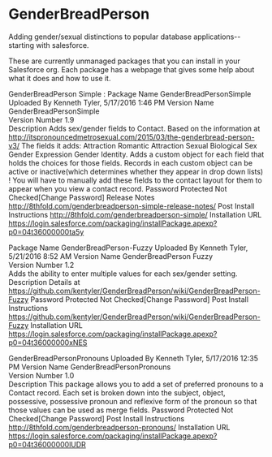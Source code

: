 # GenderBreadPerson
Adding gender/sexual distinctions to popular database applications--starting with salesforce.

These are currently unmanaged packages that you can install in your Salesforce org. Each package has a webpage that gives some help about what it does and how to use it.

GenderBreadPerson Simple : Package Name	GenderBreadPersonSimple	Uploaded By	Kenneth Tyler,   5/17/2016 1:46 PM
Version Name	GenderBreadPersonSimple	 	 
Version Number	1.9		
Description	Adds sex/gender fields to Contact. Based on the information at http://itspronouncedmetrosexual.com/2015/03/the-genderbread-person-v3/ The fields it adds: Attraction Romantic Attraction Sexual Biological Sex Gender Expression Gender Identity. Adds a custom object for each field that holds the choices for those fields. Records in each custom object can be active or inactive(which determines whether they appear in drop down lists) ! You will have to manually add these fields to the contact layout for them to appear when you view a contact record.	Password Protected	Not Checked[Change Password]
Release Notes	http://8thfold.com/genderbreadperson-simple-release-notes/
Post Install Instructions	http://8thfold.com/genderbreadperson-simple/
Installation URL	https://login.salesforce.com/packaging/installPackage.apexp?p0=04t36000000ta5y

Package Name	GenderBreadPerson-Fuzzy	Uploaded By	Kenneth Tyler,   5/21/2016 8:52 AM
Version Name	GenderBreadPerson Fuzzy	 	 
Version Number	1.2		
Adds the ability to enter multiple values for each sex/gender setting. Description	Details at https://github.com/kentyler/GenderBreadPerson/wiki/GenderBreadPerson-Fuzzy	Password Protected	Not Checked[Change Password]
Post Install Instructions	https://github.com/kentyler/GenderBreadPerson/wiki/GenderBreadPerson-Fuzzy
Installation URL	https://login.salesforce.com/packaging/installPackage.apexp?p0=04t36000000xNES

GenderBreadPersonPronouns	Uploaded By	Kenneth Tyler,   5/17/2016 12:35 PM
Version Name	GenderBreadPersonPronouns	 	 
Version Number	1.0		
Description	This package allows you to add a set of preferred pronouns to a Contact record. Each set is broken down into the subject, object, possessive, possessive pronoun and reflexive form of the pronoun so that those values can be used as merge fields.	Password Protected	Not Checked[Change Password]
Post Install Instructions	http://8thfold.com/genderbreadperson-pronouns/
Installation URL	https://login.salesforce.com/packaging/installPackage.apexp?p0=04t36000000lUDR
